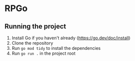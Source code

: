 # RPGo

## Running the project
1. Install Go if you haven't already (https://go.dev/doc/install)
2. Clone the repository
3. Run `go mod tidy` to install the dependencies
4. Run `go run .` in the project root
